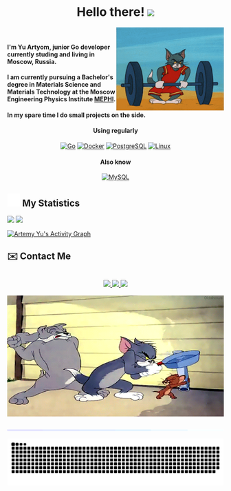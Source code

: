 <h1 align="center">Hello there! <img src = "https://user-images.githubusercontent.com/18350557/176309783-0785949b-9127-417c-8b55-ab5a4333674e.gif" width = 30px></h1>

<div class="container">
       <img src="https://github.com/artemyuuu/artemyuuu/blob/master/myGitPage/tom-and-jerry.gif?raw=true" align="right" style="width: 250px;">&nbsp;
    <h4>I'm Yu Artyom, junior Go developer currently studing and living in Moscow, Russia.</h4>
    <h4>I am currently pursuing a Bachelor's degree in Materials Science and Materials Technology at the Moscow Engineering Physics Institute  <a href="https://mephi.ru/">MEPHI</a>.</h4>
    <h4>In my spare time I do small projects on the side.</h4>
    </div>


<div align="center">

<h4>Using regularly</h4>

[![Go][Go]][Go-url]
[![Docker][Docker]][Docker-url]
[![PostgreSQL][PostgreSQL]][PostgreSQL-url]
[![Linux][Linux]][Linux-url]

<h4>Also know</h4>


[![MySQL][MySQL]][MySQL-url]


</div>

## <img src="https://raw.githubusercontent.com/tanya-lyubimaya/tanya-lyubimaya/main/media/statistics.webp" width="30px"/>&nbsp;My Statistics

<div align="left">
    <img width="49.5%" src="https://github-readme-stats.vercel.app/api?username=artemyuuu&show_icons=true&hide_border=true&bg_color=ffffff00&title_color=EE4779&text_color=C9D1D9&icon_color=00BAE9" />
    <img width="49.5%" src="https://github-readme-streak-stats.herokuapp.com/?user=artemyuuu&hide_border=true&background=ffffff00&ring=00BAE9&fire=EE4779&currStreakNum=EE4779&currStreakLabel=EE4779&sideNums=00BAE9&sideLabels=C9D1D9&dates=8B949E" />
  </a>
</div>

[![Artemy Yu's Activity Graph](https://github-readme-activity-graph.vercel.app/graph?username=artemyuu&custom_title=Artemy's%20Contribution%20Graph&bg_color=ffffff00&hide_border=true&line=00BAE9&point=EE4779&title_color=EE4779&color=C9D1D9)](https://github.com/artemyuuu/github-readme-activity-graph)
<br>

## ✉️ Contact Me

<br>
<div align="center">
    <a href="https://t.me/talyubimaya">
        <img src="https://img.shields.io/badge/telegram-2CA5E0?style=for-the-badge&logo=telegram&labelColor=white">
    </a>
    <a href="mailto:wrestlingteam57@gmail.com">
        <img src="https://img.shields.io/badge/gmail-EA4335?style=for-the-badge&logo=gmail&labelColor=white">
    </a>
    <a href="https://leetcode.com/artemyuuu/">
        <img src="https://img.shields.io/badge/leetcode-FFA116?style=for-the-badge&logo=leetcode&labelColor=white">
    </a>
</div>


<br>

<div align="center">
    <img src="https://github.com/artemyuuu/artemyuuu/blob/master/myGitPage/tumblr_270ee7409cf8cbead98549ce6b76a62e_ac7c96ce_540.gif?raw=true">
</div>

<br>

<img src="https://github.com/tanya-lyubimaya/tanya-lyubimaya/blob/main/media/glowing_line.gif?raw=true">

<br>

<div align="center">

![GitHub Snake Dark](https://raw.githubusercontent.com/tanya-lyubimaya/tanya-lyubimaya/output/github-contribution-grid-snake-dark.svg#gh-dark-mode-only)

</div>



<!--LINKS-->
<!--https://simpleicons.org <- icons from here-->
[Go]: https://img.shields.io/badge/go-00ADD8?style=for-the-badge&logo=go&logoColor=white
[Go-url]: https://go.dev
[Python]: https://img.shields.io/badge/python-3776AB?style=for-the-badge&logo=python&logoColor=white
[Python-url]: https://www.python.org
[Javascript]: https://img.shields.io/badge/javascript-F7DF1E?style=for-the-badge&logo=javascript&logoColor=black
[Javascript-url]: https://www.javascript.com
[Docker]: https://img.shields.io/badge/docker-2496ED?style=for-the-badge&logo=docker&logoColor=white
[Docker-url]: https://www.docker.com
[Kubernetes]: https://img.shields.io/badge/kubernetes-326CE5?style=for-the-badge&logo=kubernetes&logoColor=white
[Kubernetes-url]: https://kubernetes.io
[PostgreSQL]: https://img.shields.io/badge/postgresql-4169E1?style=for-the-badge&logo=postgresql&logoColor=white
[PostgreSQL-url]: https://www.postgresql.org
[MongoDB]: https://img.shields.io/badge/mongodb-47A248?style=for-the-badge&logo=mongodb&logoColor=white
[MongoDB-url]: https://www.mongodb.com
[MySQL]: https://img.shields.io/badge/mysql-4479A1?style=for-the-badge&logo=mysql&logoColor=white
[MySQL-url]: https://www.mysql.com
[SQLite]: https://img.shields.io/badge/sqlite-003B57?style=for-the-badge&logo=sqlite&logoColor=white
[SQLite-url]: https://www.sqlite.org/index.html
[Oracle]: https://img.shields.io/badge/oracle-F80000?style=for-the-badge&logo=oracle&logoColor=white
[Oracle-url]: https://www.oracle.com
[Clickhouse]: https://img.shields.io/badge/clickhouse-141413?style=for-the-badge&logo=clickhouse&logoColor=F8F877
[Clickhouse-url]: https://clickhouse.com
[Redis]: https://img.shields.io/badge/redis-DC382D?style=for-the-badge&logo=redis&logoColor=white
[Redis-url]: https://redis.io
[Vault]: https://img.shields.io/badge/vault-040404?style=for-the-badge&logo=vault&logoColor=#FCDC14
[Vault-url]: https://www.vaultproject.io
[Vue.js]: https://img.shields.io/badge/vue.js-4FC08D?style=for-the-badge&logo=vue.js&logoColor=white
[Vue-url]: https://vuejs.org
[Quasar]: https://img.shields.io/badge/quasar-1976D2?style=for-the-badge&logo=quasar&logoColor=white
[Quasar-url]: https://quasar.dev
[HTML5]: https://img.shields.io/badge/html5-E34F26?style=for-the-badge&logo=html5&logoColor=white
[HTML5-url]: https://en.wikipedia.org/wiki/HTML5
[CSS3]: https://img.shields.io/badge/css3-1572B6?style=for-the-badge&logo=css3&logoColor=white
[CSS3-url]: https://en.wikipedia.org/wiki/CSS#CSS_3
[Linux]: https://img.shields.io/badge/linux-FCC624?style=for-the-badge&logo=linux&logoColor=black
[Linux-url]: https://www.linux.org
[Prometheus]: https://img.shields.io/badge/prometheus-E6522C?style=for-the-badge&logo=prometheus&logoColor=white
[Prometheus-url]: https://prometheus.io
[Looker Studio]: https://img.shields.io/badge/looker-4285F4?style=for-the-badge&logo=looker&logoColor=white
[Looker-url]: https://lookerstudio.google.com

